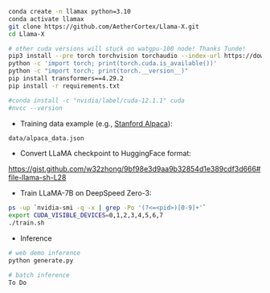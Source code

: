 ```bash
conda create -n llamax python=3.10
conda activate llamax
git clone https://github.com/AetherCortex/Llama-X.git
cd Llama-X

# other cuda versions will stuck on watgpu-100 node! Thanks Tunde!
pip3 install --pre torch torchvision torchaudio --index-url https://download.pytorch.org/whl/nightly/cu121
python -c 'import torch; print(torch.cuda.is_available())'
python -c "import torch; print(torch.__version__)"
pip install transformers==4.29.2
pip install -r requirements.txt

#conda install -c "nvidia/label/cuda-12.1.1" cuda 
#nvcc --version
```

- Training data example (e.g., [Stanford Alpaca](https://github.com/tatsu-lab/stanford_alpaca/blob/main/alpaca_data.json)):
```bash
data/alpaca_data.json
```

- Convert LLaMA checkpoint to HuggingFace format:

https://gist.github.com/w32zhong/9bf98e3d9aa9b32854d1e389cdf3d666#file-llama-sh-L28

- Train LLaMA-7B on DeepSpeed Zero-3:
```bash
ps -up `nvidia-smi -q -x | grep -Po '(?<=<pid>)[0-9]+'`
export CUDA_VISIBLE_DEVICES=0,1,2,3,4,5,6,7
./train.sh
```

- Inference
```bash
# web demo inference
python generate.py

# batch inference
To Do
```

